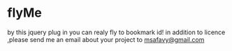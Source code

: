 flyMe
=====
by this jquery plug in you can realy fly to bookmark id!
in addition to licence ,please send me an email about your project to msafavy@gmail.com
